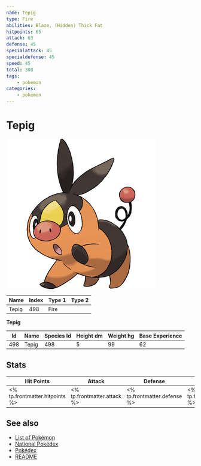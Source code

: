 ```yaml
---
name: Tepig
type: Fire
abilities: Blaze, (Hidden) Thick Fat
hitpoints: 65
attack: 63
defense: 45
specialattack: 45
specialdefense: 45
speed: 45
total: 308
tags:
    - pokemon
categories:
    - pokemon
---
```


# Tepig


![Tepig](images/498.png)

| **Name** | **Index** | **Type 1** | **Type 2** |
|----|----|----|----|
| Tepig | 498 | Fire  |  |

**Tepig** 




| **Id** | **Name** | **Species Id** | **Height dm** | **Weight hg** | **Base Experience** |
|--------|----------|----------------|------------|------------|---------------------|
| 498 | Tepig | 498 | 5 | 99 | 62 |



## Stats

| **Hit Points** | **Attack** | **Defense** | **Special Attack** | **Special Defense** | **Speed** | **Total** |
|----------------|------------|-------------|--------------------|---------------------|-----------|-----------|
| <% tp.frontmatter.hitpoints %> | <% tp.frontmatter.attack %> | <% tp.frontmatter.defense %> | <% tp.frontmatter.specialattack %> | <% tp.frontmatter.specialdefense %> | <% tp.frontmatter.speed %> | <% tp.frontmatter.total %> |

## See also

- [List of Pokémon](../pokemon.md)
- [National Pokédex](../national_pokedex.md)
- [Pokédex](../pokedex.md)
- [README](../README.md)
